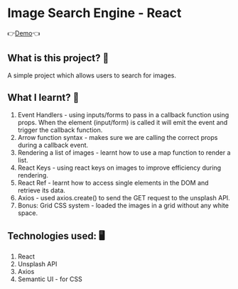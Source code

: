 # Image Search Engine - React 
👉[Demo](https://image-search-engine-react.herokuapp.com/)👈

## What is this project? 🤔
A simple project which allows users to search for images.

## What I learnt? 🚀
1. Event Handlers - using inputs/forms to pass in a callback function using props. When the element (input/form) is called it will emit the event and trigger the callback function.
2. Arrow function syntax - makes sure we are calling the correct props during a callback event.
3. Rendering a list of images - learnt how to use a map function to render a list.
4. React Keys - using react keys on images to improve efficiency during rendering.
5. React Ref - learnt how to access single elements in the DOM and retrieve its data.
6. Axios - used axios.create() to send the GET request to the unsplash API. 
7. Bonus: Grid CSS system - loaded the images in a grid without any white space.

## Technologies used: 🖥
1. React
2. Unsplash API
3. Axios
4. Semantic UI - for CSS
